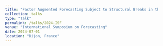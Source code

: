 ```yaml
---
title: "Factor Augmented Forecasting Subject to Structural Breaks in the Factor Structure"
collection: talks
type: "Talk"
permalink: /talks/2024-ISF
venue: "International Symposium on Forecasting"
date: 2024-07-01
location: "Dijon, France"
---
```


